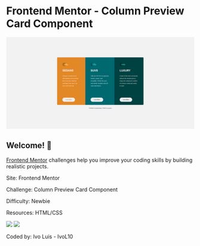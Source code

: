 # Frontend Mentor - Column Preview Card Component

![Design preview for the 3-column preview card component coding challenge](./design/My-code.png)

## Welcome! 👋

[Frontend Mentor](https://www.frontendmentor.io) challenges help you improve your coding skills by building realistic projects.

Site: Frontend Mentor

Challenge: Column Preview Card Component

Difficulty: Newbie

Resources: HTML/CSS

<img src="https://img.shields.io/badge/HTML5-E34F26?style=for-the-badge&logo=html5&logoColor=white"/> <img src="https://img.shields.io/badge/CSS3-1572B6?style=for-the-badge&logo=css3&logoColor=white"/>

Coded by: Ivo Luis - IvoL10

